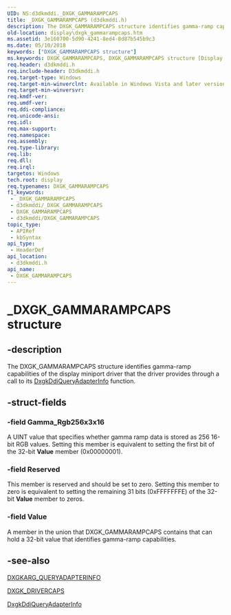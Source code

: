 ```yaml
---
UID: NS:d3dkmddi._DXGK_GAMMARAMPCAPS
title: _DXGK_GAMMARAMPCAPS (d3dkmddi.h)
description: The DXGK_GAMMARAMPCAPS structure identifies gamma-ramp capabilities of the display miniport driver that the driver provides through a call to its DxgkDdiQueryAdapterInfo function.
old-location: display\dxgk_gammarampcaps.htm
ms.assetid: 3e160700-5d90-4241-8ed4-8d87b545b9c3
ms.date: 05/10/2018
keywords: ["DXGK_GAMMARAMPCAPS structure"]
ms.keywords: DXGK_GAMMARAMPCAPS, DXGK_GAMMARAMPCAPS structure [Display Devices], DmStructs_2f60099d-a359-41f4-b3d0-a7c0d0a6cca4.xml, _DXGK_GAMMARAMPCAPS, d3dkmddi/DXGK_GAMMARAMPCAPS, display.dxgk_gammarampcaps
req.header: d3dkmddi.h
req.include-header: D3dkmddi.h
req.target-type: Windows
req.target-min-winverclnt: Available in Windows Vista and later versions of the Windows operating systems.
req.target-min-winversvr: 
req.kmdf-ver: 
req.umdf-ver: 
req.ddi-compliance: 
req.unicode-ansi: 
req.idl: 
req.max-support: 
req.namespace: 
req.assembly: 
req.type-library: 
req.lib: 
req.dll: 
req.irql: 
targetos: Windows
tech.root: display
req.typenames: DXGK_GAMMARAMPCAPS
f1_keywords:
 - _DXGK_GAMMARAMPCAPS
 - d3dkmddi/_DXGK_GAMMARAMPCAPS
 - DXGK_GAMMARAMPCAPS
 - d3dkmddi/DXGK_GAMMARAMPCAPS
topic_type:
 - APIRef
 - kbSyntax
api_type:
 - HeaderDef
api_location:
 - d3dkmddi.h
api_name:
 - DXGK_GAMMARAMPCAPS
---
```


# _DXGK_GAMMARAMPCAPS structure


## -description

The DXGK_GAMMARAMPCAPS structure identifies gamma-ramp capabilities of the display miniport driver that the driver provides through a call to its <a href="/windows-hardware/drivers/ddi/d3dkmddi/nc-d3dkmddi-dxgkddi_queryadapterinfo">DxgkDdiQueryAdapterInfo</a> function.

## -struct-fields

### -field Gamma_Rgb256x3x16

A UINT value that specifies whether gamma ramp data is stored as 256 16-bit RGB values. Setting this member is equivalent to setting the first bit of the 32-bit <b>Value</b> member (0x00000001).

### -field Reserved

This member is reserved and should be set to zero. Setting this member to zero is equivalent to setting the remaining 31 bits (0xFFFFFFFE) of the 32-bit <b>Value</b> member to zeros.

### -field Value

A member in the union that DXGK_GAMMARAMPCAPS contains that can hold a 32-bit value that identifies gamma-ramp capabilities.

## -see-also

<a href="/windows-hardware/drivers/ddi/d3dkmddi/ns-d3dkmddi-_dxgkarg_queryadapterinfo">DXGKARG_QUERYADAPTERINFO</a>



<a href="/windows-hardware/drivers/ddi/d3dkmddi/ns-d3dkmddi-_dxgk_drivercaps">DXGK_DRIVERCAPS</a>



<a href="/windows-hardware/drivers/ddi/d3dkmddi/nc-d3dkmddi-dxgkddi_queryadapterinfo">DxgkDdiQueryAdapterInfo</a>